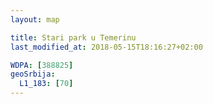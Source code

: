 ```yaml
---
layout: map

title: Stari park u Temerinu
last_modified_at: 2018-05-15T18:16:27+02:00

WDPA: [388825]
geoSrbija:
  L1_183: [70]
---
```

